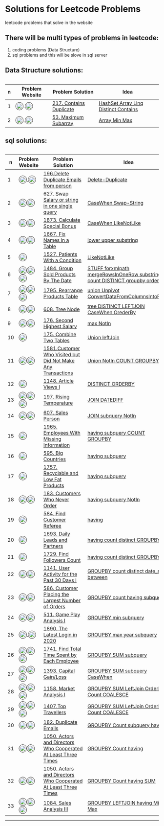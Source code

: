 #  Solutions for Leetcode Problems
leetcode problems that solve in the website 

## There will be multi types of problems in leetcode:
1. coding problems (Data Structure)
2. sql problems and this will be slove in sql server

## Data Structure solutions:
######  
  n | Problem Website | Problem Solution | Idea
--- |--- | --- | ---
1|[<img align="center" src="https://raw.githubusercontent.com/rahuldkjain/github-profile-readme-generator/master/src/images/icons/Social/leet-code.svg" title="this prolem from leetCode" alt="aly_momdouh" height="20" width="20" style="border-radius: 50%;padding: 2px;border: 1px solid black;" /> <img align="center" title="this most asked interview Questions" src="https://user-images.githubusercontent.com/33808080/204126313-81ee91a2-507a-483b-9c7c-0aa89aefafed.png" alt="aly_momdouh" height="20" width="20" style="border-radius: 50%;padding: 2px;border: 1px solid black;" />](https://leetcode.com/problems/contains-duplicate/?envType=study-plan&id=data-structure-i)|[217. Contains Duplicate](https://github.com/alymomdouh/leetcodeProblems/tree/master/0217-contains-duplicate)|[HashSet Array Linq Distinct Contains](https://github.com/alymomdouh/leetcodeProblems/tree/master/0217-contains-duplicate) 
2|[<img align="center" src="https://raw.githubusercontent.com/rahuldkjain/github-profile-readme-generator/master/src/images/icons/Social/leet-code.svg" title="this prolem from leetCode" alt="aly_momdouh" height="20" width="20" style="border-radius: 50%;padding: 2px;border: 1px solid black;" /> <img align="center" title="this most asked interview Questions" src="https://user-images.githubusercontent.com/33808080/204126313-81ee91a2-507a-483b-9c7c-0aa89aefafed.png" alt="aly_momdouh" height="20" width="20" style="border-radius: 50%;padding: 2px;border: 1px solid black;" />](https://leetcode.com/problems/maximum-subarray/)|[53. Maximum Subarray](https://github.com/alymomdouh/leetcodeProblems/tree/master/0053-maximum-subarray)|[Array Min Max ](https://github.com/alymomdouh/leetcodeProblems/tree/master/0053-maximum-subarray) 

## sql solutions:
######  
  n | Problem Website | Problem Solution | Idea
--- |--- | --- | ---
 1|[<img align="center" src="https://raw.githubusercontent.com/rahuldkjain/github-profile-readme-generator/master/src/images/icons/Social/leet-code.svg" title="this prolem from leetCode" alt="aly_momdouh" height="20" width="20" style="border-radius: 50%;padding: 2px;border: 1px solid black;" /> <img align="center" title="this most asked interview Questions" src="https://user-images.githubusercontent.com/33808080/204126313-81ee91a2-507a-483b-9c7c-0aa89aefafed.png" alt="aly_momdouh" height="20" width="20" style="border-radius: 50%;padding: 2px;border: 1px solid black;" />](https://leetcode.com/problems/delete-duplicate-emails/?envType=study-plan&id=sql-i)|[196.Delete Duplicate Emails from person](https://github.com/alymomdouh/leetcodeProblems/tree/master/0196-delete-duplicate-emails)|[Delete-Duplicate](https://github.com/alymomdouh/leetcodeProblems/tree/master/0196-delete-duplicate-emails) 
2|[<img align="center" src="https://raw.githubusercontent.com/rahuldkjain/github-profile-readme-generator/master/src/images/icons/Social/leet-code.svg" title="this prolem from leetCode" alt="aly_momdouh" height="20" width="20" style="border-radius: 50%;padding: 2px;border: 1px solid black;" /><img align="center" title="this most asked interview Questions" src="https://user-images.githubusercontent.com/33808080/204126313-81ee91a2-507a-483b-9c7c-0aa89aefafed.png" alt="aly_momdouh" height="20" width="20" style="border-radius: 50%;padding: 2px;border: 1px solid black;" />](https://leetcode.com/problems/swap-salary/?envType=study-plan&id=sql-i)|[627. Swap Salary or string in one single query ](https://github.com/alymomdouh/leetcodeProblems/tree/master/0627-swap-salary)|[CaseWhen Swap-String](https://github.com/alymomdouh/leetcodeProblems/tree/master/0627-swap-salary)
3|[<img align="center" src="https://raw.githubusercontent.com/rahuldkjain/github-profile-readme-generator/master/src/images/icons/Social/leet-code.svg" title="this prolem from leetCode" alt="aly_momdouh" height="20" width="20" style="border-radius: 50%;padding: 2px;border: 1px solid black;" /><img align="center" title="this most asked interview Questions" src="https://user-images.githubusercontent.com/33808080/204126313-81ee91a2-507a-483b-9c7c-0aa89aefafed.png" alt="aly_momdouh" height="20" width="20" style="border-radius: 50%;padding: 2px;border: 1px solid black;" />](https://leetcode.com/problems/calculate-special-bonus/?envType=study-plan&id=sql-i)|[1873. Calculate Special Bonus](https://github.com/alymomdouh/leetcodeProblems/tree/master/1873-calculate-special-bonus)|[CaseWhen LikeNotLike](https://github.com/alymomdouh/leetcodeProblems/tree/master/1873-calculate-special-bonus)
4|[<img align="center" src="https://raw.githubusercontent.com/rahuldkjain/github-profile-readme-generator/master/src/images/icons/Social/leet-code.svg" title="this prolem from leetCode" alt="aly_momdouh" height="20" width="20" style="border-radius: 50%;padding: 2px;border: 1px solid black;" /><img align="center" title="this most asked interview Questions" src="https://user-images.githubusercontent.com/33808080/204126313-81ee91a2-507a-483b-9c7c-0aa89aefafed.png" alt="aly_momdouh" height="20" width="20" style="border-radius: 50%;padding: 2px;border: 1px solid black;" />](https://leetcode.com/problems/fix-names-in-a-table/?envType=study-plan&id=sql-i)|[1667. Fix Names in a Table](https://github.com/alymomdouh/leetcodeProblems/tree/master/1667-fix-names-in-a-table)|[lower upper substring](https://github.com/alymomdouh/leetcodeProblems/tree/master/1667-fix-names-in-a-table)
5|[<img align="center" src="https://raw.githubusercontent.com/rahuldkjain/github-profile-readme-generator/master/src/images/icons/Social/leet-code.svg" title="this prolem from leetCode" alt="aly_momdouh" height="20" width="20" style="border-radius: 50%;padding: 2px;border: 1px solid black;" />](https://leetcode.com/problems/patients-with-a-condition/?envType=study-plan&id=sql-i)|[1527. Patients With a Condition](https://github.com/alymomdouh/leetcodeProblems/tree/master/1527-patients-with-a-condition)|[LikeNotLike](https://github.com/alymomdouh/leetcodeProblems/tree/master/1527-patients-with-a-condition)
6|[<img align="center" src="https://raw.githubusercontent.com/rahuldkjain/github-profile-readme-generator/master/src/images/icons/Social/leet-code.svg" title="this prolem from leetCode" alt="aly_momdouh" height="20" width="20" style="border-radius: 50%;padding: 2px;border: 1px solid black;" /><img align="center" title="this most asked interview Questions" src="https://user-images.githubusercontent.com/33808080/204126313-81ee91a2-507a-483b-9c7c-0aa89aefafed.png" alt="aly_momdouh" height="20" width="20" style="border-radius: 50%;padding: 2px;border: 1px solid black;" /> <img align="center" title="this most difficulty or hard problem" src="https://user-images.githubusercontent.com/33808080/204126737-9d289eb0-4010-4a36-bd88-585d0583b4aa.png" alt="aly_momdouh" height="20" width="20" style="border-radius: 50%;padding: 2px;border: 1px solid black;" />](https://leetcode.com/problems/group-sold-products-by-the-date/?envType=study-plan&id=sql-i)|[1484. Group Sold Products By The Date](https://github.com/alymomdouh/leetcodeProblems/tree/master/1484-group-sold-products-by-the-date)|[STUFF forxmlpath mergeRowsInOneRow substring count DISTINCT groupby orderby](https://github.com/alymomdouh/leetcodeProblems/tree/master/1484-group-sold-products-by-the-date)
7|[<img align="center" src="https://raw.githubusercontent.com/rahuldkjain/github-profile-readme-generator/master/src/images/icons/Social/leet-code.svg" title="this prolem from leetCode" alt="aly_momdouh" height="20" width="20" style="border-radius: 50%;padding: 2px;border: 1px solid black;" /><img align="center" title="this most asked interview Questions" src="https://user-images.githubusercontent.com/33808080/204126313-81ee91a2-507a-483b-9c7c-0aa89aefafed.png" alt="aly_momdouh" height="20" width="20" style="border-radius: 50%;padding: 2px;border: 1px solid black;" /> <img align="center" title="this most difficulty or hard problem" src="https://user-images.githubusercontent.com/33808080/204126737-9d289eb0-4010-4a36-bd88-585d0583b4aa.png" alt="aly_momdouh" height="20" width="20" style="border-radius: 50%;padding: 2px;border: 1px solid black;" />](https://leetcode.com/problems/rearrange-products-table/submissions/)|[1795. Rearrange Products Table](https://github.com/alymomdouh/leetcodeProblems/tree/master/1795-rearrange-products-table)|[union Unpivot ConvertDataFromColumnsIntoRows](https://github.com/alymomdouh/leetcodeProblems/tree/master/1795-rearrange-products-table)
8|[<img align="center" src="https://raw.githubusercontent.com/rahuldkjain/github-profile-readme-generator/master/src/images/icons/Social/leet-code.svg" title="this prolem from leetCode" alt="aly_momdouh" height="20" width="20" style="border-radius: 50%;padding: 2px;border: 1px solid black;" /><img align="center" title="this most difficulty or hard problem" src="https://user-images.githubusercontent.com/33808080/204126737-9d289eb0-4010-4a36-bd88-585d0583b4aa.png" alt="aly_momdouh" height="20" width="20" style="border-radius: 50%;padding: 2px;border: 1px solid black;" />](https://leetcode.com/problems/tree-node/)|[608. Tree Node](https://github.com/alymomdouh/leetcodeProblems/tree/master/0608-tree-node)|[tree DISTINCT LEFTJOIN CaseWhen OrederBy](https://github.com/alymomdouh/leetcodeProblems/tree/master/0608-tree-node)
9|[<img align="center" src="https://raw.githubusercontent.com/rahuldkjain/github-profile-readme-generator/master/src/images/icons/Social/leet-code.svg" title="this prolem from leetCode" alt="aly_momdouh" height="20" width="20" style="border-radius: 50%;padding: 2px;border: 1px solid black;" /><img align="center" title="this most asked interview Questions" src="https://user-images.githubusercontent.com/33808080/204126313-81ee91a2-507a-483b-9c7c-0aa89aefafed.png" alt="aly_momdouh" height="20" width="20" style="border-radius: 50%;padding: 2px;border: 1px solid black;" />](https://leetcode.com/problems/second-highest-salary/)|[176. Second Highest Salary](https://github.com/alymomdouh/leetcodeProblems/tree/master/0176-second-highest-salary)|[max NotIn](https://github.com/alymomdouh/leetcodeProblems/tree/master/0176-second-highest-salary)
10|[<img align="center" src="https://raw.githubusercontent.com/rahuldkjain/github-profile-readme-generator/master/src/images/icons/Social/leet-code.svg" title="this prolem from leetCode" alt="aly_momdouh" height="20" width="20" style="border-radius: 50%;padding: 2px;border: 1px solid black;" />](https://leetcode.com/problems/combine-two-tables/)|[175. Combine Two Tables](https://github.com/alymomdouh/leetcodeProblems/tree/master/0175-combine-two-tables)|[Union leftJoin](https://github.com/alymomdouh/leetcodeProblems/tree/master/0175-combine-two-tables)
11|[<img align="center" src="https://raw.githubusercontent.com/rahuldkjain/github-profile-readme-generator/master/src/images/icons/Social/leet-code.svg" title="this prolem from leetCode" alt="aly_momdouh" height="20" width="20" style="border-radius: 50%;padding: 2px;border: 1px solid black;" /><img align="center" title="this most asked interview Questions" src="https://user-images.githubusercontent.com/33808080/204126313-81ee91a2-507a-483b-9c7c-0aa89aefafed.png" alt="aly_momdouh" height="20" width="20" style="border-radius: 50%;padding: 2px;border: 1px solid black;" />](https://leetcode.com/problems/customer-who-visited-but-did-not-make-any-transactions/?envType=study-plan&id=sql-i)|[1581.Customer Who Visited but Did Not Make Any Transactions](https://github.com/alymomdouh/leetcodeProblems/tree/master/1581-customer-who-visited-but-did-not-make-any-transactions)|[Union NotIn COUNT GROUPBY](https://github.com/alymomdouh/leetcodeProblems/tree/master/1581-customer-who-visited-but-did-not-make-any-transactions)
12|[<img align="center" src="https://raw.githubusercontent.com/rahuldkjain/github-profile-readme-generator/master/src/images/icons/Social/leet-code.svg" title="this prolem from leetCode" alt="aly_momdouh" height="20" width="20" style="border-radius: 50%;padding: 2px;border: 1px solid black;" />](https://leetcode.com/problems/article-views-i/?envType=study-plan&id=sql-i)|[1148. Article Views I](https://github.com/alymomdouh/leetcodeProblems/tree/master/1148-article-views-i)|[DISTINCT ORDERBY](https://github.com/alymomdouh/leetcodeProblems/tree/master/1148-article-views-i)
13|[<img align="center" src="https://raw.githubusercontent.com/rahuldkjain/github-profile-readme-generator/master/src/images/icons/Social/leet-code.svg" title="this prolem from leetCode" alt="aly_momdouh" height="20" width="20" style="border-radius: 50%;padding: 2px;border: 1px solid black;" /><img align="center" title="this most asked interview Questions" src="https://user-images.githubusercontent.com/33808080/204126313-81ee91a2-507a-483b-9c7c-0aa89aefafed.png" alt="aly_momdouh" height="20" width="20" style="border-radius: 50%;padding: 2px;border: 1px solid black;" /><img align="center" title="this most difficulty or hard problem" src="https://user-images.githubusercontent.com/33808080/204126737-9d289eb0-4010-4a36-bd88-585d0583b4aa.png" alt="aly_momdouh" height="20" width="20" style="border-radius: 50%;padding: 2px;border: 1px solid black;" />](https://leetcode.com/problems/rising-temperature/?envType=study-plan&id=sql-i)|[197. Rising Temperature](https://github.com/alymomdouh/leetcodeProblems/tree/master/0197-rising-temperature)|[JOIN DATEDIFF](https://github.com/alymomdouh/leetcodeProblems/tree/master/0197-rising-temperature)
14|[<img align="center" src="https://raw.githubusercontent.com/rahuldkjain/github-profile-readme-generator/master/src/images/icons/Social/leet-code.svg" title="this prolem from leetCode" alt="aly_momdouh" height="20" width="20" style="border-radius: 50%;padding: 2px;border: 1px solid black;" /><img align="center" title="this most asked interview Questions" src="https://user-images.githubusercontent.com/33808080/204126313-81ee91a2-507a-483b-9c7c-0aa89aefafed.png" alt="aly_momdouh" height="20" width="20" style="border-radius: 50%;padding: 2px;border: 1px solid black;" />](https://leetcode.com/problems/sales-person/)|[607. Sales Person](https://github.com/alymomdouh/leetcodeProblems/tree/master/0607-sales-person)|[JOIN subquery NotIn](https://github.com/alymomdouh/leetcodeProblems/tree/master/0607-sales-person)
15|[<img align="center" src="https://raw.githubusercontent.com/rahuldkjain/github-profile-readme-generator/master/src/images/icons/Social/leet-code.svg" title="this prolem from leetCode" alt="aly_momdouh" height="20" width="20" style="border-radius: 50%;padding: 2px;border: 1px solid black;" />](https://leetcode.com/problems/employees-with-missing-information/?envType=study-plan&id=sql-i)|[1965. Employees With Missing Information](https://github.com/alymomdouh/leetcodeProblems/tree/master/1965-employees-with-missing-information)|[having subquery COUNT GROUPBY](https://github.com/alymomdouh/leetcodeProblems/tree/master/1965-employees-with-missing-information)
16|[<img align="center" src="https://raw.githubusercontent.com/rahuldkjain/github-profile-readme-generator/master/src/images/icons/Social/leet-code.svg" title="this prolem from leetCode" alt="aly_momdouh" height="20" width="20" style="border-radius: 50%;padding: 2px;border: 1px solid black;" />](https://leetcode.com/problems/big-countries/?envType=study-plan&id=sql-i)|[595. Big Countries](https://github.com/alymomdouh/leetcodeProblems/tree/master/0595-big-countries)|[having subquery](https://github.com/alymomdouh/leetcodeProblems/tree/master/0595-big-countries)
17|[<img align="center" src="https://raw.githubusercontent.com/rahuldkjain/github-profile-readme-generator/master/src/images/icons/Social/leet-code.svg" title="this prolem from leetCode" alt="aly_momdouh" height="20" width="20" style="border-radius: 50%;padding: 2px;border: 1px solid black;" />](https://leetcode.com/problems/recyclable-and-low-fat-products/?envType=study-plan&id=sql-i)|[1757. Recyclable and Low Fat Products](https://github.com/alymomdouh/leetcodeProblems/tree/master/1757-recyclable-and-low-fat-products)|[having subquery](https://github.com/alymomdouh/leetcodeProblems/tree/master/1757-recyclable-and-low-fat-products)
18|[<img align="center" src="https://raw.githubusercontent.com/rahuldkjain/github-profile-readme-generator/master/src/images/icons/Social/leet-code.svg" title="this prolem from leetCode" alt="aly_momdouh" height="20" width="20" style="border-radius: 50%;padding: 2px;border: 1px solid black;" /><img align="center" title="this most asked interview Questions" src="https://user-images.githubusercontent.com/33808080/204126313-81ee91a2-507a-483b-9c7c-0aa89aefafed.png" alt="aly_momdouh" height="20" width="20" style="border-radius: 50%;padding: 2px;border: 1px solid black;" />](https://leetcode.com/problems/customers-who-never-order/?envType=study-plan&id=sql-i)|[183. Customers Who Never Order](https://github.com/alymomdouh/leetcodeProblems/tree/master/183-customers-who-never-order) |[having subquery NotIn](https://github.com/alymomdouh/leetcodeProblems/tree/master/183-customers-who-never-order)
19|[<img align="center" src="https://raw.githubusercontent.com/rahuldkjain/github-profile-readme-generator/master/src/images/icons/Social/leet-code.svg" title="this prolem from leetCode" alt="aly_momdouh" height="20" width="20" style="border-radius: 50%;padding: 2px;border: 1px solid black;" />](https://leetcode.com/problems/find-customer-referee/?envType=study-plan&id=sql-i)|[584. Find Customer Referee](https://github.com/alymomdouh/leetcodeProblems/tree/master/0584-find-customer-referee)|[having](https://github.com/alymomdouh/leetcodeProblems/tree/master/0584-find-customer-referee)
20|[<img align="center" src="https://raw.githubusercontent.com/rahuldkjain/github-profile-readme-generator/master/src/images/icons/Social/leet-code.svg" title="this prolem from leetCode" alt="aly_momdouh" height="20" width="20" style="border-radius: 50%;padding: 2px;border: 1px solid black;" />](https://leetcode.com/problems/daily-leads-and-partners/)|[1693. Daily Leads and Partners](https://github.com/alymomdouh/leetcodeProblems/tree/master/1693-daily-leads-and-partners)|[having count distinct GROUPBY](https://github.com/alymomdouh/leetcodeProblems/tree/master/1693-daily-leads-and-partners)
21|[<img align="center" src="https://raw.githubusercontent.com/rahuldkjain/github-profile-readme-generator/master/src/images/icons/Social/leet-code.svg" title="this prolem from leetCode" alt="aly_momdouh" height="20" width="20" style="border-radius: 50%;padding: 2px;border: 1px solid black;" />](https://leetcode.com/problems/find-followers-count/)|[1729. Find Followers Count](https://github.com/alymomdouh/leetcodeProblems/tree/master/1729-find-followers-count)|[having count distinct GROUPBY](https://github.com/alymomdouh/leetcodeProblems/tree/master/1729-find-followers-count)
22|[<img align="center" src="https://raw.githubusercontent.com/rahuldkjain/github-profile-readme-generator/master/src/images/icons/Social/leet-code.svg" title="this prolem from leetCode" alt="aly_momdouh" height="20" width="20" style="border-radius: 50%;padding: 2px;border: 1px solid black;" /><img align="center" title="this most difficulty or hard problem" src="https://user-images.githubusercontent.com/33808080/204126737-9d289eb0-4010-4a36-bd88-585d0583b4aa.png" alt="aly_momdouh" height="20" width="20" style="border-radius: 50%;padding: 2px;border: 1px solid black;" />](https://leetcode.com/problems/user-activity-for-the-past-30-days-i/)|[1141. User Activity for the Past 30 Days I](https://github.com/alymomdouh/leetcodeProblems/tree/master/1141-user-activity-for-the-past-30-days-i)|[GROUPBY count distinct date_add between](https://github.com/alymomdouh/leetcodeProblems/tree/master/1141-user-activity-for-the-past-30-days-i)
23|[<img align="center" src="https://raw.githubusercontent.com/rahuldkjain/github-profile-readme-generator/master/src/images/icons/Social/leet-code.svg" title="this prolem from leetCode" alt="aly_momdouh" height="20" width="20" style="border-radius: 50%;padding: 2px;border: 1px solid black;" /><img align="center" title="this most asked interview Questions" src="https://user-images.githubusercontent.com/33808080/204126313-81ee91a2-507a-483b-9c7c-0aa89aefafed.png" alt="aly_momdouh" height="20" width="20" style="border-radius: 50%;padding: 2px;border: 1px solid black;" />](https://leetcode.com/problems/customer-placing-the-largest-number-of-orders/)|[586. Customer Placing the Largest Number of Orders](https://github.com/alymomdouh/leetcodeProblems/tree/master/0586-customer-placing-the-largest-number-of-orders)|[GROUPBY count having subquery](https://github.com/alymomdouh/leetcodeProblems/tree/master/0586-customer-placing-the-largest-number-of-orders)
24|[<img align="center" src="https://raw.githubusercontent.com/rahuldkjain/github-profile-readme-generator/master/src/images/icons/Social/leet-code.svg" title="this prolem from leetCode" alt="aly_momdouh" height="20" width="20" style="border-radius: 50%;padding: 2px;border: 1px solid black;" /><img align="center" title="this most asked interview Questions" src="https://user-images.githubusercontent.com/33808080/204126313-81ee91a2-507a-483b-9c7c-0aa89aefafed.png" alt="aly_momdouh" height="20" width="20" style="border-radius: 50%;padding: 2px;border: 1px solid black;" />](https://leetcode.com/problems/game-play-analysis-i/)|[511. Game Play Analysis I](https://github.com/alymomdouh/leetcodeProblems/tree/master/0511-game-play-analysis-i)|[GROUPBY min subquery](https://github.com/alymomdouh/leetcodeProblems/tree/master/0511-game-play-analysis-i)
25|[<img align="center" src="https://raw.githubusercontent.com/rahuldkjain/github-profile-readme-generator/master/src/images/icons/Social/leet-code.svg" title="this prolem from leetCode" alt="aly_momdouh" height="20" width="20" style="border-radius: 50%;padding: 2px;border: 1px solid black;" /> <img align="center" title="this most asked interview Questions" src="https://user-images.githubusercontent.com/33808080/204126313-81ee91a2-507a-483b-9c7c-0aa89aefafed.png" alt="aly_momdouh" height="20" width="20" style="border-radius: 50%;padding: 2px;border: 1px solid black;" />](https://leetcode.com/problems/the-latest-login-in-2020/submissions/)|[1890. The Latest Login in 2020](https://github.com/alymomdouh/leetcodeProblems/tree/master/1890-the-latest-login-in-2020)|[GROUPBY max year subquery](https://github.com/alymomdouh/leetcodeProblems/tree/master/1890-the-latest-login-in-2020)
26|[<img align="center" src="https://raw.githubusercontent.com/rahuldkjain/github-profile-readme-generator/master/src/images/icons/Social/leet-code.svg" title="this prolem from leetCode" alt="aly_momdouh" height="20" width="20" style="border-radius: 50%;padding: 2px;border: 1px solid black;" /><img align="center" title="this most asked interview Questions" src="https://user-images.githubusercontent.com/33808080/204126313-81ee91a2-507a-483b-9c7c-0aa89aefafed.png" alt="aly_momdouh" height="20" width="20" style="border-radius: 50%;padding: 2px;border: 1px solid black;" /><img align="center" title="this most difficulty or hard problem" src="https://user-images.githubusercontent.com/33808080/204126737-9d289eb0-4010-4a36-bd88-585d0583b4aa.png" alt="aly_momdouh" height="20" width="20" style="border-radius: 50%;padding: 2px;border: 1px solid black;" /> ](https://leetcode.com/problems/find-total-time-spent-by-each-employee/submissions/)|[1741. Find Total Time Spent by Each Employee](https://github.com/alymomdouh/leetcodeProblems/tree/master/1741-find-total-time-spent-by-each-employee)|[GROUPBY SUM subquery](https://github.com/alymomdouh/leetcodeProblems/tree/master/1741-find-total-time-spent-by-each-employee)
27|[<img align="center" src="https://raw.githubusercontent.com/rahuldkjain/github-profile-readme-generator/master/src/images/icons/Social/leet-code.svg" title="this prolem from leetCode" alt="aly_momdouh" height="20" width="20" style="border-radius: 50%;padding: 2px;border: 1px solid black;" /><img align="center" title="this most asked interview Questions" src="https://user-images.githubusercontent.com/33808080/204126313-81ee91a2-507a-483b-9c7c-0aa89aefafed.png" alt="aly_momdouh" height="20" width="20" style="border-radius: 50%;padding: 2px;border: 1px solid black;" /><img align="center" title="this most difficulty or hard problem" src="https://user-images.githubusercontent.com/33808080/204126737-9d289eb0-4010-4a36-bd88-585d0583b4aa.png" alt="aly_momdouh" height="20" width="20" style="border-radius: 50%;padding: 2px;border: 1px solid black;" /> ](https://leetcode.com/problems/capital-gainloss/)|[1393. Capital Gain/Loss](https://github.com/alymomdouh/leetcodeProblems/tree/master/1393-capital-gain-loss)|[GROUPBY SUM subquery CaseWhen](https://github.com/alymomdouh/leetcodeProblems/tree/master/1393-capital-gain-loss)
28|[<img align="center" src="https://raw.githubusercontent.com/rahuldkjain/github-profile-readme-generator/master/src/images/icons/Social/leet-code.svg" title="this prolem from leetCode" alt="aly_momdouh" height="20" width="20" style="border-radius: 50%;padding: 2px;border: 1px solid black;" /><img align="center" title="this most asked interview Questions" src="https://user-images.githubusercontent.com/33808080/204126313-81ee91a2-507a-483b-9c7c-0aa89aefafed.png" alt="aly_momdouh" height="20" width="20" style="border-radius: 50%;padding: 2px;border: 1px solid black;" /><img align="center" title="this most difficulty or hard problem" src="https://user-images.githubusercontent.com/33808080/204126737-9d289eb0-4010-4a36-bd88-585d0583b4aa.png" alt="aly_momdouh" height="20" width="20" style="border-radius: 50%;padding: 2px;border: 1px solid black;" /> ](https://leetcode.com/problems/market-analysis-i/)|[1158. Market Analysis I](https://github.com/alymomdouh/leetcodeProblems/tree/master/1158-market-analysis-i)|[GROUPBY SUM LeftJoin OrderBy Count COALESCE](https://github.com/alymomdouh/leetcodeProblems/tree/master/1158-market-analysis-i)
29|[<img align="center" src="https://raw.githubusercontent.com/rahuldkjain/github-profile-readme-generator/master/src/images/icons/Social/leet-code.svg" title="this prolem from leetCode" alt="aly_momdouh" height="20" width="20" style="border-radius: 50%;padding: 2px;border: 1px solid black;" /><img align="center" title="this most asked interview Questions" src="https://user-images.githubusercontent.com/33808080/204126313-81ee91a2-507a-483b-9c7c-0aa89aefafed.png" alt="aly_momdouh" height="20" width="20" style="border-radius: 50%;padding: 2px;border: 1px solid black;" /><img align="center" title="this most difficulty or hard problem" src="https://user-images.githubusercontent.com/33808080/204126737-9d289eb0-4010-4a36-bd88-585d0583b4aa.png" alt="aly_momdouh" height="20" width="20" style="border-radius: 50%;padding: 2px;border: 1px solid black;" /> ](https://leetcode.com/problems/top-travellers/)|[1407.Top Travellers](https://github.com/alymomdouh/leetcodeProblems/tree/master/1407-top-travellers)|[GROUPBY SUM LeftJoin OrderBy Count COALESCE](https://github.com/alymomdouh/leetcodeProblems/tree/master/1407-top-travellers)
30|[<img align="center" src="https://raw.githubusercontent.com/rahuldkjain/github-profile-readme-generator/master/src/images/icons/Social/leet-code.svg" title="this prolem from leetCode" alt="aly_momdouh" height="20" width="20" style="border-radius: 50%;padding: 2px;border: 1px solid black;" /><img align="center" title="this most asked interview Questions" src="https://user-images.githubusercontent.com/33808080/204126313-81ee91a2-507a-483b-9c7c-0aa89aefafed.png" alt="aly_momdouh" height="20" width="20" style="border-radius: 50%;padding: 2px;border: 1px solid black;" />](https://leetcode.com/problems/duplicate-emails/)|[182. Duplicate Emails](https://github.com/alymomdouh/leetcodeProblems/tree/master/0182-duplicate-emails)|[GROUPBY Count subquery having](https://github.com/alymomdouh/leetcodeProblems/tree/master/0182-duplicate-emails)
31|[<img align="center" src="https://raw.githubusercontent.com/rahuldkjain/github-profile-readme-generator/master/src/images/icons/Social/leet-code.svg" title="this prolem from leetCode" alt="aly_momdouh" height="20" width="20" style="border-radius: 50%;padding: 2px;border: 1px solid black;" /><img align="center" title="this most asked interview Questions" src="https://user-images.githubusercontent.com/33808080/204126313-81ee91a2-507a-483b-9c7c-0aa89aefafed.png" alt="aly_momdouh" height="20" width="20" style="border-radius: 50%;padding: 2px;border: 1px solid black;" />](https://leetcode.com/problems/actors-and-directors-who-cooperated-at-least-three-times/)|[1050. Actors and Directors Who Cooperated At Least Three Times](https://github.com/alymomdouh/leetcodeProblems/tree/master/1050-actors-and-directors-who-cooperated-at-least-three-times)|[GROUPBY Count having](https://github.com/alymomdouh/leetcodeProblems/tree/master/1050-actors-and-directors-who-cooperated-at-least-three-times)
32|[<img align="center" src="https://raw.githubusercontent.com/rahuldkjain/github-profile-readme-generator/master/src/images/icons/Social/leet-code.svg" title="this prolem from leetCode" alt="aly_momdouh" height="20" width="20" style="border-radius: 50%;padding: 2px;border: 1px solid black;" /><img align="center" title="this most asked interview Questions" src="https://user-images.githubusercontent.com/33808080/204126313-81ee91a2-507a-483b-9c7c-0aa89aefafed.png" alt="aly_momdouh" height="20" width="20" style="border-radius: 50%;padding: 2px;border: 1px solid black;" />](https://leetcode.com/problems/bank-account-summary-ii/)|[1050. Actors and Directors Who Cooperated At Least Three Times](https://github.com/alymomdouh/leetcodeProblems/tree/master/1587-bank-account-summary-ii)|[GROUPBY Count having SUM](https://github.com/alymomdouh/leetcodeProblems/tree/master/1587-bank-account-summary-ii)
33|[<img align="center" src="https://raw.githubusercontent.com/rahuldkjain/github-profile-readme-generator/master/src/images/icons/Social/leet-code.svg" title="this prolem from leetCode" alt="aly_momdouh" height="20" width="20" style="border-radius: 50%;padding: 2px;border: 1px solid black;"/><img align="center" title="this most asked interview Questions" src="https://user-images.githubusercontent.com/33808080/204126313-81ee91a2-507a-483b-9c7c-0aa89aefafed.png" alt="aly_momdouh" height="20" width="20" style="border-radius: 50%;padding: 2px;border: 1px solid black;"/><img align="center" title="this most difficulty or hard problem" src="https://user-images.githubusercontent.com/33808080/204126737-9d289eb0-4010-4a36-bd88-585d0583b4aa.png" alt="aly_momdouh" height="20" width="20" style="border-radius: 50%;padding: 2px;border: 1px solid black;"/>](https://leetcode.com/problems/sales-analysis-iii/)|[1084. Sales Analysis III](https://github.com/alymomdouh/leetcodeProblems/tree/master/1084-sales-analysis-iii)|[GROUPBY LEFTJOIN having Min Max](https://github.com/alymomdouh/leetcodeProblems/tree/master/1084-sales-analysis-iii)

<hr/>
<!-- 
<img align="center" src="https://raw.githubusercontent.com/rahuldkjain/github-profile-readme-generator/master/src/images/icons/Social/leet-code.svg" title="this prolem from leetCode" alt="aly_momdouh" height="20" width="20" style="border-radius: 50%;padding: 2px;border: 1px solid black;" />
-->
<!-- 
<img align="center" title="this most asked interview Questions" src="https://user-images.githubusercontent.com/33808080/204126313-81ee91a2-507a-483b-9c7c-0aa89aefafed.png" alt="aly_momdouh" height="20" width="20" style="border-radius: 50%;padding: 2px;border: 1px solid black;" /> 
-->
<!-- 
<img align="center" title="this most difficulty or hard problem" src="https://user-images.githubusercontent.com/33808080/204126737-9d289eb0-4010-4a36-bd88-585d0583b4aa.png" alt="aly_momdouh" height="20" width="20" style="border-radius: 50%;padding: 2px;border: 1px solid black;" />
   -->
  

